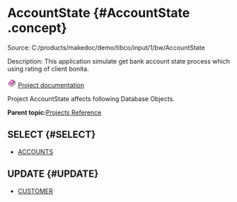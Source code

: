 # AccountState {#AccountState .concept}

Source: C:/products/makedoc/demo/tibco/input/1/bw/AccountState

Description: This application simulate get bank account state process which using rating of client bonita.

![](../../images/documentation.png) [Project documentation](../../../projects/AccountState/AccountState.md)

Project AccountState affects following Database Objects.

**Parent topic:**[Projects Reference](../../../../../../modules/demo_Enterprise/dita/crossref/dbo/projsRef/DBO_projsRef.md)

## SELECT {#SELECT}

-   [ACCOUNTS](../dboRef/res_Id85.md)

## UPDATE {#UPDATE}

-   [CUSTOMER](../dboRef/res_Id86.md)

